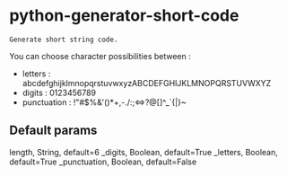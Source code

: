 # python-generator-short-code
    Generate short string code.
    
You can choose character possibilities between :
- letters : abcdefghijklmnopqrstuvwxyzABCDEFGHIJKLMNOPQRSTUVWXYZ
- digits : 0123456789
- punctuation : !"#$%&'()*+,-./:;<=>?@[\]^_`{|}~

## Default params
length, String, default=6
_digits, Boolean, default=True
_letters, Boolean, default=True
_punctuation, Boolean, default=False
   
